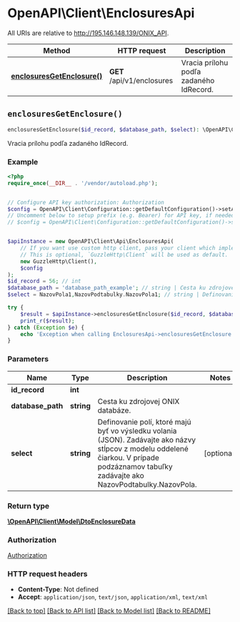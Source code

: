 # OpenAPI\Client\EnclosuresApi

All URIs are relative to http://195.146.148.139/ONIX_API.

Method | HTTP request | Description
------------- | ------------- | -------------
[**enclosuresGetEnclosure()**](EnclosuresApi.md#enclosuresGetEnclosure) | **GET** /api/v1/enclosures | Vracia prílohu podľa zadaného IdRecord.


## `enclosuresGetEnclosure()`

```php
enclosuresGetEnclosure($id_record, $database_path, $select): \OpenAPI\Client\Model\DtoEnclosureData
```

Vracia prílohu podľa zadaného IdRecord.

### Example

```php
<?php
require_once(__DIR__ . '/vendor/autoload.php');


// Configure API key authorization: Authorization
$config = OpenAPI\Client\Configuration::getDefaultConfiguration()->setApiKey('Authorization', 'YOUR_API_KEY');
// Uncomment below to setup prefix (e.g. Bearer) for API key, if needed
// $config = OpenAPI\Client\Configuration::getDefaultConfiguration()->setApiKeyPrefix('Authorization', 'Bearer');


$apiInstance = new OpenAPI\Client\Api\EnclosuresApi(
    // If you want use custom http client, pass your client which implements `GuzzleHttp\ClientInterface`.
    // This is optional, `GuzzleHttp\Client` will be used as default.
    new GuzzleHttp\Client(),
    $config
);
$id_record = 56; // int
$database_path = 'database_path_example'; // string | Cesta ku zdrojovej ONIX databáze.
$select = NazovPola1,NazovPodtabulky.NazovPola1; // string | Definovanie polí, ktoré majú byť vo výsledku volania (JSON). Zadávajte ako názvy stĺpcov z modelu oddelené čiarkou. V prípade podzáznamov tabuľky zadávajte ako NazovPodtabulky.NazovPola.

try {
    $result = $apiInstance->enclosuresGetEnclosure($id_record, $database_path, $select);
    print_r($result);
} catch (Exception $e) {
    echo 'Exception when calling EnclosuresApi->enclosuresGetEnclosure: ', $e->getMessage(), PHP_EOL;
}
```

### Parameters

Name | Type | Description  | Notes
------------- | ------------- | ------------- | -------------
 **id_record** | **int**|  |
 **database_path** | **string**| Cesta ku zdrojovej ONIX databáze. |
 **select** | **string**| Definovanie polí, ktoré majú byť vo výsledku volania (JSON). Zadávajte ako názvy stĺpcov z modelu oddelené čiarkou. V prípade podzáznamov tabuľky zadávajte ako NazovPodtabulky.NazovPola. | [optional]

### Return type

[**\OpenAPI\Client\Model\DtoEnclosureData**](../Model/DtoEnclosureData.md)

### Authorization

[Authorization](../../README.md#Authorization)

### HTTP request headers

- **Content-Type**: Not defined
- **Accept**: `application/json`, `text/json`, `application/xml`, `text/xml`

[[Back to top]](#) [[Back to API list]](../../README.md#endpoints)
[[Back to Model list]](../../README.md#models)
[[Back to README]](../../README.md)
